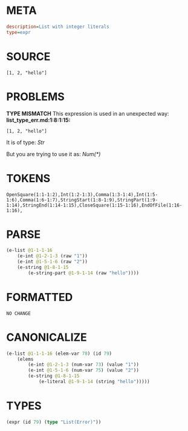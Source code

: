 # META
~~~ini
description=List with integer literals
type=expr
~~~
# SOURCE
~~~roc
[1, 2, "hello"]
~~~
# PROBLEMS
**TYPE MISMATCH**
This expression is used in an unexpected way:
**list_type_err.md:1:8:1:15:**
```roc
[1, 2, "hello"]
```

It is of type:
    _Str_

But you are trying to use it as:
    _Num(*)_

# TOKENS
~~~zig
OpenSquare(1:1-1:2),Int(1:2-1:3),Comma(1:3-1:4),Int(1:5-1:6),Comma(1:6-1:7),StringStart(1:8-1:9),StringPart(1:9-1:14),StringEnd(1:14-1:15),CloseSquare(1:15-1:16),EndOfFile(1:16-1:16),
~~~
# PARSE
~~~clojure
(e-list @1-1-1-16
	(e-int @1-2-1-3 (raw "1"))
	(e-int @1-5-1-6 (raw "2"))
	(e-string @1-8-1-15
		(e-string-part @1-9-1-14 (raw "hello"))))
~~~
# FORMATTED
~~~roc
NO CHANGE
~~~
# CANONICALIZE
~~~clojure
(e-list @1-1-1-16 (elem-var 78) (id 79)
	(elems
		(e-int @1-2-1-3 (num-var 73) (value "1"))
		(e-int @1-5-1-6 (num-var 75) (value "2"))
		(e-string @1-8-1-15
			(e-literal @1-9-1-14 (string "hello")))))
~~~
# TYPES
~~~clojure
(expr (id 79) (type "List(Error)"))
~~~